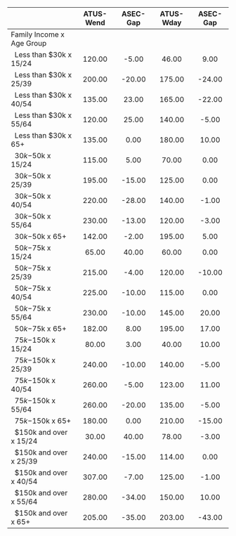 
|                      |    ATUS-Wend |     ASEC-Gap |    ATUS-Wday |     ASEC-Gap |
| -------------------- | :----------: | :----------: | :----------: | :----------: |
| Family Income x Age Group |              |              |              |              |
| &nbsp;&nbsp;Less than $30k x 15/24 |       120.00 |        -5.00 |        46.00 |         9.00 |
| &nbsp;&nbsp;Less than $30k x 25/39 |       200.00 |       -20.00 |       175.00 |       -24.00 |
| &nbsp;&nbsp;Less than $30k x 40/54 |       135.00 |        23.00 |       165.00 |       -22.00 |
| &nbsp;&nbsp;Less than $30k x 55/64 |       120.00 |        25.00 |       140.00 |        -5.00 |
| &nbsp;&nbsp;Less than $30k x 65+ |       135.00 |         0.00 |       180.00 |        10.00 |
| &nbsp;&nbsp;$30k-$50k x 15/24 |       115.00 |         5.00 |        70.00 |         0.00 |
| &nbsp;&nbsp;$30k-$50k x 25/39 |       195.00 |       -15.00 |       125.00 |         0.00 |
| &nbsp;&nbsp;$30k-$50k x 40/54 |       220.00 |       -28.00 |       140.00 |        -1.00 |
| &nbsp;&nbsp;$30k-$50k x 55/64 |       230.00 |       -13.00 |       120.00 |        -3.00 |
| &nbsp;&nbsp;$30k-$50k x 65+ |       142.00 |        -2.00 |       195.00 |         5.00 |
| &nbsp;&nbsp;$50k-$75k x 15/24 |        65.00 |        40.00 |        60.00 |         0.00 |
| &nbsp;&nbsp;$50k-$75k x 25/39 |       215.00 |        -4.00 |       120.00 |       -10.00 |
| &nbsp;&nbsp;$50k-$75k x 40/54 |       225.00 |       -10.00 |       115.00 |         0.00 |
| &nbsp;&nbsp;$50k-$75k x 55/64 |       230.00 |       -10.00 |       145.00 |        20.00 |
| &nbsp;&nbsp;$50k-$75k x 65+ |       182.00 |         8.00 |       195.00 |        17.00 |
| &nbsp;&nbsp;$75k-$150k x 15/24 |        80.00 |         3.00 |        40.00 |        10.00 |
| &nbsp;&nbsp;$75k-$150k x 25/39 |       240.00 |       -10.00 |       140.00 |        -5.00 |
| &nbsp;&nbsp;$75k-$150k x 40/54 |       260.00 |        -5.00 |       123.00 |        11.00 |
| &nbsp;&nbsp;$75k-$150k x 55/64 |       260.00 |       -20.00 |       135.00 |        -5.00 |
| &nbsp;&nbsp;$75k-$150k x 65+ |       180.00 |         0.00 |       210.00 |       -15.00 |
| &nbsp;&nbsp;$150k and over x 15/24 |        30.00 |        40.00 |        78.00 |        -3.00 |
| &nbsp;&nbsp;$150k and over x 25/39 |       240.00 |       -15.00 |       114.00 |         0.00 |
| &nbsp;&nbsp;$150k and over x 40/54 |       307.00 |        -7.00 |       125.00 |        -1.00 |
| &nbsp;&nbsp;$150k and over x 55/64 |       280.00 |       -34.00 |       150.00 |        10.00 |
| &nbsp;&nbsp;$150k and over x 65+ |       205.00 |       -35.00 |       203.00 |       -43.00 |

